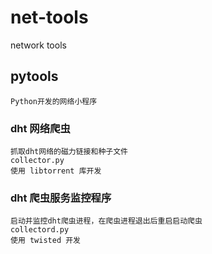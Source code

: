net-tools
=========

network tools


pytools
-------
    Python开发的网络小程序

### dht 网络爬虫
    抓取dht网络的磁力链接和种子文件
    collector.py
    使用 libtorrent 库开发

### dht 爬虫服务监控程序
    启动并监控dht爬虫进程，在爬虫进程退出后重启启动爬虫
    collectord.py
    使用 twisted 开发
